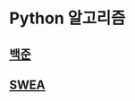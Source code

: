 # Python  알고리즘

## [백준](https://www.acmicpc.net/)

## [SWEA](https://swexpertacademy.com/main/main.do)


